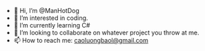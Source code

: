 - 👋 Hi, I’m @ManHotDog
- 👀 I’m interested in coding.
- 🌱 I’m currently learning C#  
- 💞️ I’m looking to collaborate on whatever project you throw at me. 
- 📫 How to reach me: caoluongbaol@gmail.com

<!---
ManHotDog/ManHotDog is a ✨ special ✨ repository because its `README.md` (this file) appears on your GitHub profile.
You can click the Preview link to take a look at your changes.
--->
